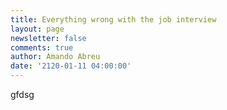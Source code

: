 ```yaml
---
title: Everything wrong with the job interview
layout: page
newsletter: false
comments: true
author: Amando Abreu
date: '2120-01-11 04:00:00'
---
```

gfdsg
